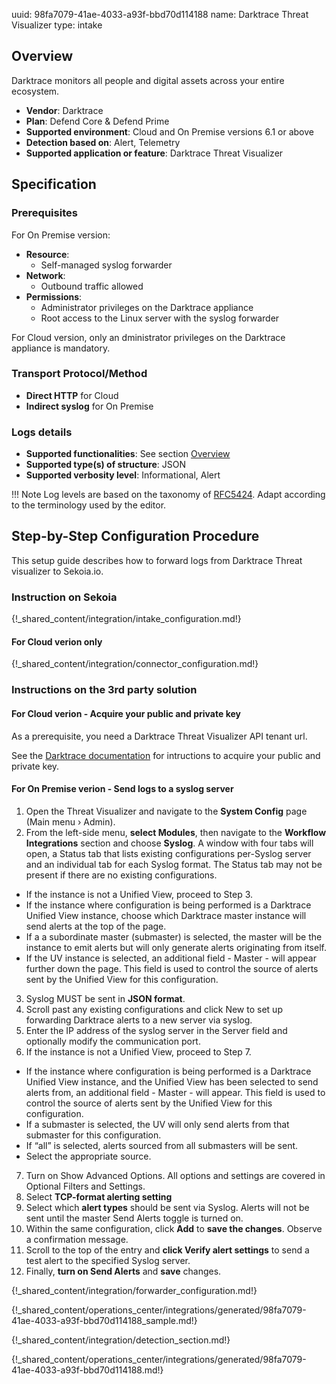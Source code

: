 uuid: 98fa7079-41ae-4033-a93f-bbd70d114188
name: Darktrace Threat Visualizer
type: intake

## Overview

Darktrace monitors all people and digital assets across your entire ecosystem.

- **Vendor**: Darktrace
- **Plan**: Defend Core & Defend Prime
- **Supported environment**: Cloud and On Premise versions 6.1 or above
- **Detection based on**: Alert, Telemetry
- **Supported application or feature**: Darktrace Threat Visualizer


## Specification

### Prerequisites

For On Premise version:
- **Resource**:
    - Self-managed syslog forwarder
- **Network**:
    - Outbound traffic allowed
- **Permissions**:
    - Administrator privileges on the Darktrace appliance
    - Root access to the Linux server with the syslog forwarder

For Cloud version, only an dministrator privileges on the Darktrace appliance is mandatory.

### Transport Protocol/Method

- **Direct HTTP** for Cloud
- **Indirect syslog** for On Premise

### Logs details

- **Supported functionalities**: See section [Overview](#overview)
- **Supported type(s) of structure**: JSON
- **Supported verbosity level**: Informational, Alert

!!! Note
    Log levels are based on the taxonomy of [RFC5424](https://datatracker.ietf.org/doc/html/rfc5424). Adapt according to the terminology used by the editor.

## Step-by-Step Configuration Procedure

This setup guide describes how to forward logs from Darktrace Threat visualizer to Sekoia.io.

### Instruction on Sekoia

{!_shared_content/integration/intake_configuration.md!}

#### For Cloud verion only

{!_shared_content/integration/connector_configuration.md!}

### Instructions on the 3rd party solution
#### For Cloud verion - Acquire your public and private key

As a prerequisite, you need a Darktrace Threat Visualizer API tenant url.

See the [Darktrace documentation](https://customerportal.darktrace.com/product-guides/main/api-tokens) for intructions to acquire your public and private key.

#### For On Premise verion - Send logs to a syslog server

1. Open the Threat Visualizer and navigate to the **System Config** page (Main menu › Admin).
2. From the left-side menu, **select Modules**, then navigate to the **Workflow Integrations** section and choose
**Syslog**.
A window with four tabs will open, a Status tab that lists existing configurations per-Syslog server and an individual tab for each Syslog format. The Status tab may not be present if there are no existing configurations.
- If the instance is not a Unified View, proceed to Step 3.
- If the instance where configuration is being performed is a Darktrace Unified View instance, choose which Darktrace master instance will send alerts at the top of the page.
- If a a subordinate master (submaster) is selected, the master will be the instance to emit alerts but will only generate alerts originating from itself.
- If the UV instance is selected, an additional field - Master - will appear further down the page. This field is used to control the source of alerts sent by the Unified View for this configuration.
3. Syslog MUST be sent in **JSON format**.
4. Scroll past any existing configurations and click New to set up forwarding Darktrace alerts to a new server via syslog.
5. Enter the IP address of the syslog server in the Server field and optionally modify the communication port.
6. If the instance is not a Unified View, proceed to Step 7.
- If the instance where configuration is being performed is a Darktrace Unified View instance, and the Unified
View has been selected to send alerts from, an additional field - Master - will appear. This field is used to
control the source of alerts sent by the Unified View for this configuration.
- If a submaster is selected, the UV will only send alerts from that submaster for this configuration.
- If “all” is selected, alerts sourced from all submasters will be sent.
- Select the appropriate source.
7. Turn on Show Advanced Options. All options and settings are covered in Optional Filters and Settings.
8. Select **TCP-format alerting setting**
9. Select which **alert types** should be sent via Syslog. Alerts will not be sent until the master Send Alerts toggle is turned on.
10. Within the same configuration, click **Add** to **save the changes**. Observe a confirmation message.
11. Scroll to the top of the entry and **click Verify alert settings** to send a test alert to the specified Syslog server.
12. Finally, **turn on Send Alerts** and **save** changes.

{!_shared_content/integration/forwarder_configuration.md!}


{!_shared_content/operations_center/integrations/generated/98fa7079-41ae-4033-a93f-bbd70d114188_sample.md!}

{!_shared_content/integration/detection_section.md!}

{!_shared_content/operations_center/integrations/generated/98fa7079-41ae-4033-a93f-bbd70d114188.md!}
